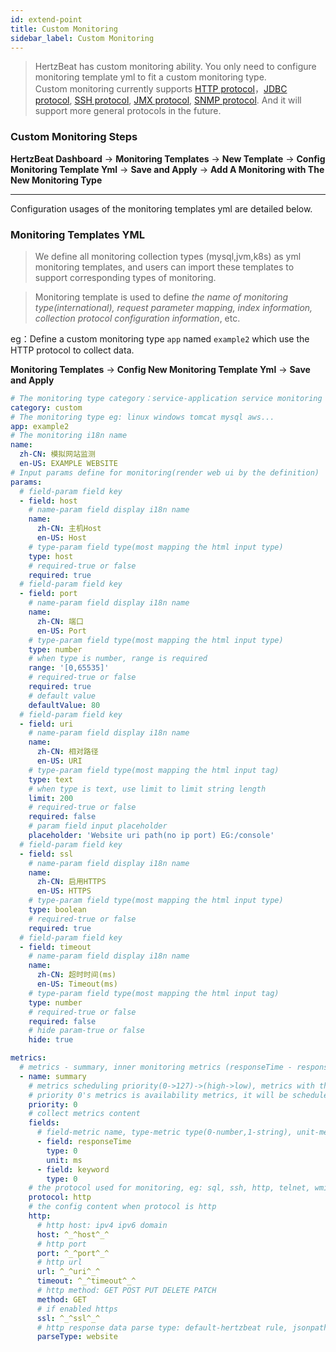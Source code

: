 ```yaml
---
id: extend-point  
title: Custom Monitoring  
sidebar_label: Custom Monitoring    
---
```

> HertzBeat has custom monitoring ability. You only need to configure monitoring template yml to fit a custom monitoring type.  
> Custom monitoring currently supports [HTTP protocol](extend-http)，[JDBC protocol](extend-jdbc), [SSH protocol](extend-ssh), [JMX protocol](extend-jmx), [SNMP protocol](extend-snmp). And it will support more general protocols in the future.        

### Custom Monitoring Steps  

**HertzBeat Dashboard** -> **Monitoring Templates** -> **New Template** -> **Config Monitoring Template Yml** -> **Save and Apply** -> **Add A Monitoring with The New Monitoring Type** 


------- 

Configuration usages of the monitoring templates yml are detailed below.

### Monitoring Templates YML   

> We define all monitoring collection types (mysql,jvm,k8s) as yml monitoring templates, and users can import these templates to support corresponding types of monitoring.


> Monitoring template is used to define *the name of monitoring type(international), request parameter mapping, index information, collection protocol configuration information*, etc.  

eg：Define a custom monitoring type `app` named `example2` which use the HTTP protocol to collect data.    

**Monitoring Templates** -> **Config New Monitoring Template Yml** -> **Save and Apply**  


```yaml
# The monitoring type category：service-application service monitoring db-database monitoring custom-custom monitoring os-operating system monitoring
category: custom
# The monitoring type eg: linux windows tomcat mysql aws...
app: example2
# The monitoring i18n name
name:
  zh-CN: 模拟网站监测
  en-US: EXAMPLE WEBSITE
# Input params define for monitoring(render web ui by the definition)
params:
  # field-param field key
  - field: host
    # name-param field display i18n name
    name:
      zh-CN: 主机Host
      en-US: Host
    # type-param field type(most mapping the html input type)
    type: host
    # required-true or false
    required: true
  # field-param field key
  - field: port
    # name-param field display i18n name
    name:
      zh-CN: 端口
      en-US: Port
    # type-param field type(most mapping the html input type)
    type: number
    # when type is number, range is required
    range: '[0,65535]'
    # required-true or false
    required: true
    # default value
    defaultValue: 80
  # field-param field key
  - field: uri
    # name-param field display i18n name
    name:
      zh-CN: 相对路径
      en-US: URI
    # type-param field type(most mapping the html input tag)
    type: text
    # when type is text, use limit to limit string length
    limit: 200
    # required-true or false
    required: false
    # param field input placeholder
    placeholder: 'Website uri path(no ip port) EG:/console'
  # field-param field key
  - field: ssl
    # name-param field display i18n name
    name:
      zh-CN: 启用HTTPS
      en-US: HTTPS
    # type-param field type(most mapping the html input type)
    type: boolean
    # required-true or false
    required: true
  # field-param field key
  - field: timeout
    # name-param field display i18n name
    name:
      zh-CN: 超时时间(ms)
      en-US: Timeout(ms)
    # type-param field type(most mapping the html input tag)
    type: number
    # required-true or false
    required: false
    # hide param-true or false
    hide: true

metrics:
  # metrics - summary, inner monitoring metrics (responseTime - response time, keyword - number of keywords)
  - name: summary
    # metrics scheduling priority(0->127)->(high->low), metrics with the same priority will be scheduled in parallel
    # priority 0's metrics is availability metrics, it will be scheduled first, only availability metrics collect success will the scheduling continue
    priority: 0
    # collect metrics content
    fields:
      # field-metric name, type-metric type(0-number,1-string), unit-metric unit('%','ms','MB'), instance-if is metrics group unique identifier
      - field: responseTime
        type: 0
        unit: ms
      - field: keyword
        type: 0
    # the protocol used for monitoring, eg: sql, ssh, http, telnet, wmi, snmp, sdk
    protocol: http
    # the config content when protocol is http
    http:
      # http host: ipv4 ipv6 domain
      host: ^_^host^_^
      # http port
      port: ^_^port^_^
      # http url
      url: ^_^uri^_^
      timeout: ^_^timeout^_^
      # http method: GET POST PUT DELETE PATCH
      method: GET
      # if enabled https
      ssl: ^_^ssl^_^
      # http response data parse type: default-hertzbeat rule, jsonpath-jsonpath script, website-for website monitoring, prometheus-prometheus exporter rule
      parseType: website

```
